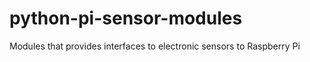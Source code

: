 python-pi-sensor-modules
========================

Modules that provides interfaces to electronic sensors to Raspberry Pi 
